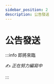 ```yaml
---
sidebar_position: 2
description: 公告發送
---
```


# 公告發送

<head>
  <title>公告發送</title>
</head>

:::info 即將來臨

✍️ _正在努力編寫中_

:::
